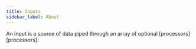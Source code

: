 ```yaml
---
title: Inputs
sidebar_label: About
---
```


An input is a source of data piped through an array of optional [processors][processors]:

